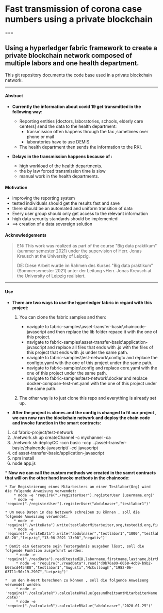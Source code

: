 # Fast transmission of corona case numbers using a private blockchain 
===
## Using a hyperledger fabric framework to create a private blockchain network composed of multiple labors and one health department.

This git repository documents the code base used in a private blockchain network.
___
#### Abstract
* <b> Currently the information about covid 19 get transmitted in the following way: </b>  

  * Reporting entities [doctors, laboratories, schools, elderly care centers] send the data to the health department: 
      * transmission often happens through the fax ,sometimes over phone or mail 
      * laboratories have to use DEMIS.
  * The health department then sends the information to the RKI.

* <b> Delays in the transmission happens because of : </b> 

  * high workload of the health departments.
  * the by law forced transmission time is slow
  * manual work in the health departments.


#### Motivation    

* improving the reporting system
* tested individuals should get the results fast and save
* there should be an automated and uniform transition of data
* Every user group should only get access to the relevant information
* high data security standards should be implemented
* ==> creation of a data sovereign solution


#### Acknowledgements
>EN: This work was realized as part of the course "Big data praktikum" (summer semester 2021) under the supervision of Herr. Jonas  Kreusch at the University of Leipzig.
>
>DE: Diese Arbeit wurde im Rahmen des Kurses "Big data praktikum" (Sommersemester 2021) unter der Leitung vHerr. Jonas  Kreusch at the University of Leipzig realisiert.
___

#### Use

* <b>  There are two ways to use the hyperledger fabric in regard with this project: </b> 

  1) You can clone the fabric samples and then:
   
      * navigate to  fabric-samples\asset-transfer-basic\chaincode-javascript and then replace the lib folder repace it with the one of this project.
      * navigate to  fabric-samples\asset-transfer-basic\application-javascript and replace all files that ends with .js with the files of this project that ends with .js under the same path.
      * navigate to fabric-samples\test-network\configtx and replace the configtx.yaml with the one of this project under the same path.
      * navigate to fabric-samples\config and replace core.yaml with the one of this project under the same path.
      * navigate to fabric-samples\test-network\docker and replace docker-compose-test-net.yaml with the one of this project under the same path.


  2) The other way is to just clone this repo and everything is already set up.


* <b>  After the project is clones and the config is changed to fit our project , we can now run the blockchain network and deploy the chain code and invoke function in the smart contracts: </b> 
<ol>
    <li> cd fabric-project/test-network </li>
    <li> ./network.sh up createChannel -c mychannel -ca </li>
    <li> ./network.sh deployCC -ccn basic -ccp ../asset-transfer-basic/chaincode-javascript/ -ccl javascript </li>
    <li> cd asset-transfer-basic/application-javascript </li>
    <li> npm install </li>
    <li> node app.js </li>
</ol>
* <b>  Now we can call the custom methods we created in the samrt contracts that will on the other hand invoke methods in the chaincode: </b> 
  
    * Zur Registrierung eines Mitarbeiters an einer Testlabor(Org) wird die folgende Anweisung verwendet:
        * node -e 'require("./registerUser").registerUser (username,org)'
        * node -e 'require("./registerUser").registerUser("abdulnaser","testlabor1")'
         
    * Um neue Daten in das Netzwerk schreiben zu können , soll die folgende Anweisung verwendet:
        * node -e 'require("./writeData").write(testlaborMitarbeiter,org,testedid,org,firstname,lastname,birthdate,location,testdate,result)'
        * node -e 'require("./writeData").write("abdulnaser","testlabor1","1000","testlabor1","buthina","sabra","1995-08-20","leipzig","13-06-2021 13:00","negativ")'
         
    * Damit ein Getestete sein Testergebnis ausgeben lässt, soll die folgende Funktion ausgeführt werden:
         * node -e 'require("./readData").read(testedID,laborname,firstname,lastname,birthdate,location)'
         * node -e 'require("./readData").read("d0b76a00-6058-4cb9-b9b2-b07acd445488","testlabor1","Augusti","McCullough","1982-06-03T11:50:19.290Z","Leipzig")'
          
    *  um den R-Wert berechnen zu können , soll die folgende Anweisung verwendet werden:
         * node -e 'require("./calculateR").calculateRValue(gesundheitsamtMitarbeiterName ,date)'
         * node -e 'require("./calculateR").calculateRValue("abdulnaser","2020-01-25")' 
       
 





